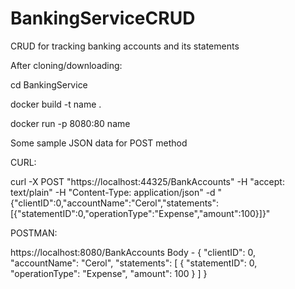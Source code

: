 # BankingServiceCRUD

CRUD for tracking banking accounts and its statements

After cloning/downloading:

cd BankingService

docker build -t name .

docker run -p 8080:80 name


Some sample JSON data for POST method

CURL:

curl -X POST "https://localhost:44325/BankAccounts" -H "accept: text/plain" -H "Content-Type: application/json" -d "{\"clientID\":0,\"accountName\":\"Cerol\",\"statements\":[{\"statementID\":0,\"operationType\":\"Expense\",\"amount\":100}]}"


POSTMAN:

https://localhost:8080/BankAccounts
Body - 
  {
    "clientID": 0,
    "accountName": "Cerol",
    "statements": [
      {
        "statementID": 0,
        "operationType": "Expense",
        "amount": 100
      }
    ]
  }
